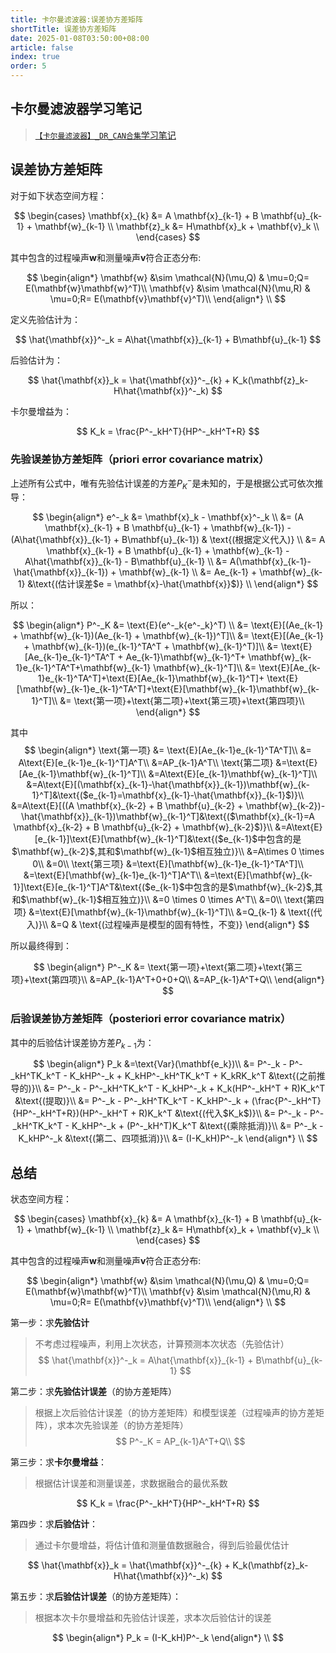 ```yaml
---
title: 卡尔曼滤波器:误差协方差矩阵
shortTitle: 误差协方差矩阵
date: 2025-01-08T03:50:00+08:00
article: false 
index: true
order: 5
---
```


## 卡尔曼滤波器学习笔记

> [`【卡尔曼滤波器】_DR_CAN合集`学习笔记](https://www.bilibili.com/video/BV1yV411B7DM)

## 误差协方差矩阵


对于如下状态空间方程：

$$
\begin{cases}
    \mathbf{x}_{k} &= A \mathbf{x}_{k-1} + B \mathbf{u}_{k-1} + \mathbf{w}_{k-1} \\
    \mathbf{z}_k &= H\mathbf{x}_k + \mathbf{v}_k \\
\end{cases}
$$

其中包含的过程噪声$\mathbf{w}$和测量噪声$\mathbf{v}$符合正态分布:

$$
\begin{align*}
    \mathbf{w} &\sim \mathcal{N}(\mu,Q) & \mu=0;Q= E(\mathbf{w}\mathbf{w}^T)\\
    \mathbf{v} &\sim \mathcal{N}(\mu,R) & \mu=0;R= E(\mathbf{v}\mathbf{v}^T)\\
\end{align*} \\
$$

定义先验估计为：

$$
\hat{\mathbf{x}}^-_k = A\hat{\mathbf{x}}_{k-1} + B\mathbf{u}_{k-1}
$$

后验估计为：

$$
\hat{\mathbf{x}}_k = \hat{\mathbf{x}}^-_{k} + K_k(\mathbf{z}_k-H\hat{\mathbf{x}}^-_k)
$$

卡尔曼增益为：

$$
K_k = \frac{P^-_kH^T}{HP^-_kH^T+R}
$$

### 先验误差协方差矩阵（priori  error covariance matrix）

上述所有公式中，唯有先验估计误差的方差$P^-_K$是未知的，于是根据公式可依次推导：

$$
\begin{align*}
    e^-_k 
        &= \mathbf{x}_k - \mathbf{x}^-_k \\
        &= (A \mathbf{x}_{k-1} + B \mathbf{u}_{k-1} + \mathbf{w}_{k-1}) - (A\hat{\mathbf{x}}_{k-1} + B\mathbf{u}_{k-1}) & \text{(根据定义代入)} \\
        &= A \mathbf{x}_{k-1} + B \mathbf{u}_{k-1} + \mathbf{w}_{k-1} - A\hat{\mathbf{x}}_{k-1} - B\mathbf{u}_{k-1} \\
        &= A(\mathbf{x}_{k-1}-\hat{\mathbf{x}}_{k-1}) + \mathbf{w}_{k-1} \\
        &= Ae_{k-1} + \mathbf{w}_{k-1}  &\text{(估计误差$e = \mathbf{x}-\hat{\mathbf{x}}$)} \\
\end{align*}
$$

所以：

$$
\begin{align*}
    P^-_K 
        &= \text{E}(e^-_k{e^-_k}^T) \\
        &= \text{E}[(Ae_{k-1} + \mathbf{w}_{k-1})(Ae_{k-1} + \mathbf{w}_{k-1})^T]\\
        &= \text{E}[(Ae_{k-1} + \mathbf{w}_{k-1})(e_{k-1}^TA^T + \mathbf{w}_{k-1}^T)]\\
        &= \text{E}[Ae_{k-1}e_{k-1}^TA^T + Ae_{k-1}\mathbf{w}_{k-1}^T+ \mathbf{w}_{k-1}e_{k-1}^TA^T+\mathbf{w}_{k-1} \mathbf{w}_{k-1}^T]\\
        &= \text{E}[Ae_{k-1}e_{k-1}^TA^T]+\text{E}[Ae_{k-1}\mathbf{w}_{k-1}^T]+ \text{E}[\mathbf{w}_{k-1}e_{k-1}^TA^T]+\text{E}[\mathbf{w}_{k-1}\mathbf{w}_{k-1}^T]\\
        &= \text{第一项}+\text{第二项}+\text{第三项}+\text{第四项}\\
\end{align*}
$$

其中
$$
\begin{align*}
    \text{第一项} 
        &= \text{E}[Ae_{k-1}e_{k-1}^TA^T]\\
        &= A\text{E}[e_{k-1}e_{k-1}^T]A^T\\
        &=AP_{k-1}A^T\\
    \text{第二项}
        &=\text{E}[Ae_{k-1}\mathbf{w}_{k-1}^T]\\
        &=A\text{E}[e_{k-1}\mathbf{w}_{k-1}^T]\\
        &=A\text{E}[(\mathbf{x}_{k-1}-\hat{\mathbf{x}}_{k-1})\mathbf{w}_{k-1}^T]&\text{($e_{k-1}=\mathbf{x}_{k-1}-\hat{\mathbf{x}}_{k-1}$)}\\
        &=A\text{E}[((A \mathbf{x}_{k-2} + B \mathbf{u}_{k-2} + \mathbf{w}_{k-2})-\hat{\mathbf{x}}_{k-1})\mathbf{w}_{k-1}^T]&\text{($\mathbf{x}_{k-1}=A \mathbf{x}_{k-2} + B \mathbf{u}_{k-2} + \mathbf{w}_{k-2}$)}\\
        &=A\text{E}[e_{k-1}]\text{E}[\mathbf{w}_{k-1}^T]&\text{($e_{k-1}$中包含的是$\mathbf{w}_{k-2}$,其和$\mathbf{w}_{k-1}$相互独立)}\\
        &=A\times 0 \times 0\\
        &=0\\
    \text{第三项}
        &=\text{E}[\mathbf{w}_{k-1}e_{k-1}^TA^T]\\
        &=\text{E}[\mathbf{w}_{k-1}e_{k-1}^T]A^T\\
        &=\text{E}[\mathbf{w}_{k-1}]\text{E}[e_{k-1}^T]A^T&\text{($e_{k-1}$中包含的是$\mathbf{w}_{k-2}$,其和$\mathbf{w}_{k-1}$相互独立)}\\
        &=0 \times 0 \times A^T\\
        &=0\\
    \text{第四项}
        &=\text{E}[\mathbf{w}_{k-1}\mathbf{w}_{k-1}^T]\\
        &=Q_{k-1} & \text{(代入)}\\
        &=Q & \text{(过程噪声是模型的固有特性，不变)}
\end{align*}
$$

所以最终得到：

$$
\begin{align*}
    P^-_K 
        &= \text{第一项}+\text{第二项}+\text{第三项}+\text{第四项}\\
        &=AP_{k-1}A^T+0+0+Q\\
        &=AP_{k-1}A^T+Q\\
\end{align*}
$$

### 后验误差协方差矩阵（posteriori error covariance matrix）

其中的后验估计误差协方差$P_{k-1}$为：

$$
\begin{align*}
    P_k 
        &=\text{Var}(\mathbf{e_k})\\
        &= P^-_k - P^-_kH^TK_k^T - K_kHP^-_k + K_kHP^-_kH^TK_k^T + K_kRK_k^T &\text{(之前推导的)}\\
        &= P^-_k - P^-_kH^TK_k^T - K_kHP^-_k + K_k(HP^-_kH^T + R)K_k^T &\text{(提取)}\\
        &= P^-_k - P^-_kH^TK_k^T - K_kHP^-_k + (\frac{P^-_kH^T}{HP^-_kH^T+R})(HP^-_kH^T + R)K_k^T &\text{(代入$K_k$)}\\
        &= P^-_k - P^-_kH^TK_k^T - K_kHP^-_k + (P^-_kH^T)K_k^T &\text{(乘除抵消)}\\
        &= P^-_k - K_kHP^-_k &\text{(第二、四项抵消)}\\
        &= (I-K_kH)P^-_k
\end{align*} \\
$$

## 总结

状态空间方程：

$$
\begin{cases}
    \mathbf{x}_{k} &= A \mathbf{x}_{k-1} + B \mathbf{u}_{k-1} + \mathbf{w}_{k-1} \\
    \mathbf{z}_k &= H\mathbf{x}_k + \mathbf{v}_k \\
\end{cases}
$$

其中包含的过程噪声$\mathbf{w}$和测量噪声$\mathbf{v}$符合正态分布:

$$
\begin{align*}
    \mathbf{w} &\sim \mathcal{N}(\mu,Q) & \mu=0;Q= E(\mathbf{w}\mathbf{w}^T)\\
    \mathbf{v} &\sim \mathcal{N}(\mu,R) & \mu=0;R= E(\mathbf{v}\mathbf{v}^T)\\
\end{align*} \\
$$

第一步：求**先验估计**
> 不考虑过程噪声，利用上次状态，计算预测本次状态（先验估计）
$$
\hat{\mathbf{x}}^-_k = A\hat{\mathbf{x}}_{k-1} + B\mathbf{u}_{k-1}
$$

第二步：求**先验估计误差**（的协方差矩阵）
> 根据上次后验估计误差（的协方差矩阵）和模型误差（过程噪声的协方差矩阵），求本次先验误差（的协方差矩阵）
$$
P^-_K = AP_{k-1}A^T+Q\\
$$

第三步：求**卡尔曼增益**：

> 根据估计误差和测量误差，求数据融合的最优系数

$$
K_k = \frac{P^-_kH^T}{HP^-_kH^T+R}
$$


第四步：求**后验估计**：

> 通过卡尔曼增益，将估计值和测量值数据融合，得到后验最优估计

$$
\hat{\mathbf{x}}_k = \hat{\mathbf{x}}^-_{k} + K_k(\mathbf{z}_k-H\hat{\mathbf{x}}^-_k)
$$

第五步：求**后验估计误差**（的协方差矩阵）：

> 根据本次卡尔曼增益和先验估计误差，求本次后验估计的误差

$$
\begin{align*}
    P_k = (I-K_kH)P^-_k
\end{align*} \\
$$